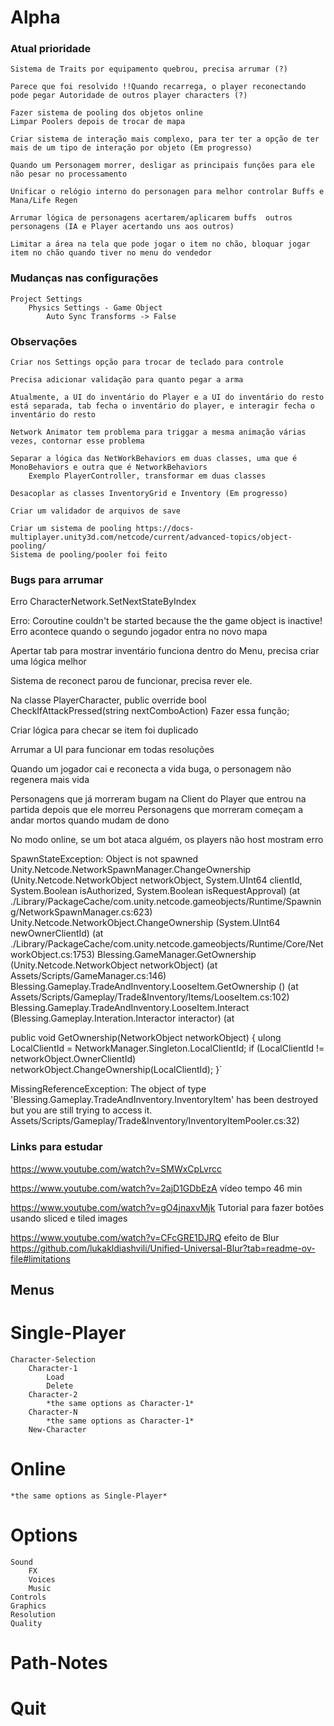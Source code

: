 # Alpha

### Atual prioridade
    Sistema de Traits por equipamento quebrou, precisa arrumar (?)

    Parece que foi resolvido !!Quando recarrega, o player reconectando pode pegar Autoridade de outros player characters (?)

    Fazer sistema de pooling dos objetos online
    Limpar Poolers depois de trocar de mapa

    Criar sistema de interação mais complexo, para ter ter a opção de ter mais de um tipo de interação por objeto (Em progresso)

    Quando um Personagem morrer, desligar as principais funções para ele não pesar no processamento

    Unificar o relógio interno do personagen para melhor controlar Buffs e Mana/Life Regen

    Arrumar lógica de personagens acertarem/aplicarem buffs  outros personagens (IA e Player acertando uns aos outros)

    Limitar a área na tela que pode jogar o item no chão, bloquar jogar item no chão quando tiver no menu do vendedor

    

### Mudanças nas configurações
    Project Settings
        Physics Settings - Game Object
            Auto Sync Transforms -> False

### Observações
    Criar nos Settings opção para trocar de teclado para controle
    
    Precisa adicionar validação para quanto pegar a arma
    
    Atualmente, a UI do inventário do Player e a UI do inventário do resto está separada, tab fecha o inventário do player, e interagir fecha o inventário do resto
    
    Network Animator tem problema para triggar a mesma animação várias vezes, contornar esse problema

    Separar a lógica das NetWorkBehaviors em duas classes, uma que é MonoBehaviors e outra que é NetworkBehaviors
        Exemplo PlayerController, transformar em duas classes

    Desacoplar as classes InventoryGrid e Inventory (Em progresso)

    Criar um validador de arquivos de save

    Criar um sistema de pooling https://docs-multiplayer.unity3d.com/netcode/current/advanced-topics/object-pooling/
    Sistema de pooling/pooler foi feito
    

### Bugs para arrumar
Erro CharacterNetwork.SetNextStateByIndex

Erro: Coroutine couldn't be started because the the game object is inactive!
    Erro acontece quando o segundo jogador entra no novo mapa

Apertar tab para mostrar inventário funciona dentro do Menu, precisa criar uma lógica melhor

Sistema de reconect parou de funcionar, precisa rever ele.

Na classe PlayerCharacter, 
public override bool CheckIfAttackPressed(string nextComboAction)
Fazer essa função;

Criar lógica para checar se item foi duplicado

Arrumar a UI para funcionar em todas resoluções

Quando um jogador cai e reconecta a vida buga, o personagem não regenera mais vida

Personagens que já morreram bugam na Client do Player que entrou na partida depois que ele morreu
Personagens que morreram começam a andar mortos quando mudam de dono

No modo online, se um bot ataca alguém, os players não host mostram erro

SpawnStateException: Object is not spawned
Unity.Netcode.NetworkSpawnManager.ChangeOwnership (Unity.Netcode.NetworkObject networkObject, System.UInt64 clientId, System.Boolean isAuthorized, System.Boolean isRequestApproval) (at ./Library/PackageCache/com.unity.netcode.gameobjects/Runtime/Spawning/NetworkSpawnManager.cs:623)
Unity.Netcode.NetworkObject.ChangeOwnership (System.UInt64 newOwnerClientId) (at ./Library/PackageCache/com.unity.netcode.gameobjects/Runtime/Core/NetworkObject.cs:1753)
Blessing.GameManager.GetOwnership (Unity.Netcode.NetworkObject networkObject) (at Assets/Scripts/GameManager.cs:146)
Blessing.Gameplay.TradeAndInventory.LooseItem.GetOwnership () (at Assets/Scripts/Gameplay/Trade&Inventory/Items/LooseItem.cs:102)
Blessing.Gameplay.TradeAndInventory.LooseItem.Interact (Blessing.Gameplay.Interation.Interactor interactor) (at 

public void GetOwnership(NetworkObject networkObject)
{
    ulong LocalClientId = NetworkManager.Singleton.LocalClientId;
    if (LocalClientId != networkObject.OwnerClientId)
        networkObject.ChangeOwnership(LocalClientId);
}`

MissingReferenceException: The object of type 'Blessing.Gameplay.TradeAndInventory.InventoryItem' has been destroyed but you are still trying to access it.
Assets/Scripts/Gameplay/Trade&Inventory/InventoryItemPooler.cs:32)

### Links para estudar
https://www.youtube.com/watch?v=SMWxCpLvrcc

https://www.youtube.com/watch?v=2ajD1GDbEzA vídeo tempo 46 min

https://www.youtube.com/watch?v=gO4jnaxvMjk Tutorial para fazer botões usando sliced e tiled images

https://www.youtube.com/watch?v=CFcGRE1DJRQ efeito de Blur
https://github.com/lukakldiashvili/Unified-Universal-Blur?tab=readme-ov-file#limitations

## Menus
# Single-Player
    Character-Selection
        Character-1 
            Load 
            Delete 
        Character-2 
            *the same options as Character-1* 
        Character-N 
            *the same options as Character-1*
        New-Character
# Online 
    *the same options as Single-Player* 
# Options 
    Sound 
        FX 
        Voices 
        Music 
    Controls 
    Graphics 
    Resolution 
    Quality 
# Path-Notes 
# Quit 
